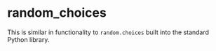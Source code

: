 # random_choices

This is similar in functionality to `random.choices` built into the standard Python library.
